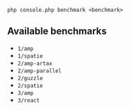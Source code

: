 ```
php console.php benchmark <benchmark>
```

## Available benchmarks

- `1/amp`
- `1/spatie`
- `2/amp-artax`
- `2/amp-parallel`
- `2/guzzle`
- `2/spatie`
- `3/amp`
- `3/react`
